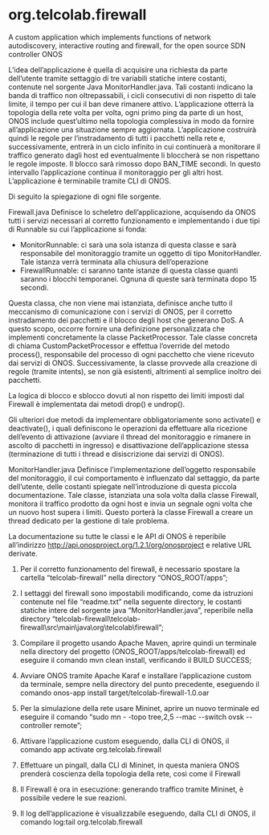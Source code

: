 # org.telcolab.firewall

A custom application which implements functions of network autodiscovery, interactive routing and firewall, for the open source SDN controller ONOS

L’idea dell’applicazione è quella di acquisire una richiesta da parte dell’utente tramite settaggio di tre variabili statiche intere costanti, contenute nel sorgente Java MonitorHandler.java. Tali costanti indicano la banda di traffico non oltrepassabili, i cicli consecutivi di non rispetto di tale limite, il tempo per cui il ban deve rimanere attivo.
L’applicazione otterrà la topologia della rete volta per volta, ogni primo ping da parte di un host, ONOS include quest’ultimo nella topologia complessiva in modo da fornire all’applicazione una situazione sempre aggiornata. L’applicazione costruirà quindi le regole per l’instradamento di tutti i pacchetti nella rete e, successivamente, entrerà in un ciclo infinito in cui continuerà a monitorare il traffico generato dagli host ed eventualmente li bloccherà se non rispettano le regole imposte.
Il blocco sarà rimosso dopo BAN_TIME secondi. In questo intervallo l’applicazione continua il monitoraggio per gli altri host.
L’applicazione è terminabile tramite CLI di ONOS. 

Di seguito la spiegazione di ogni file sorgente.

Firewall.java
Definisce lo scheletro dell’applicazione, acquisendo da ONOS tutti i servizi necessari al corretto funzionamento e implementando i due tipi di Runnable su cui l’applicazione si fonda:
-	MonitorRunnable: ci sarà una sola istanza di questa classe e sarà responsabile del monitoraggio tramite un oggetto di tipo MonitorHandler. Tale istanza verrà terminata alla chiusura dell’operazione
-	FirewallRunnable: ci saranno tante istanze di questa classe quanti saranno i blocchi temporanei. Ognuna di queste sarà terminata dopo 15 secondi.

Questa classa, che non viene mai istanziata, definisce anche tutto il meccanismo di comunicazione con i servizi di ONOS, per il corretto instradamento dei pacchetti e il blocco degli host che generano DoS. A questo scopo, occorre fornire una definizione personalizzata che implementi concretamente la classe PacketProcessor.
Tale classe concreta di chiama CustomPacketProcessor e effettua l’override del metodo process(), responsabile del processo di ogni pacchetto che viene ricevuto dai servizi di ONOS.
Successivamente, la classe provvede alla creazione di regole (tramite intents), se non già esistenti, altrimenti al semplice inoltro dei pacchetti.

La logica di blocco e sblocco dovuti al non rispetto dei limiti imposti dal Firewall è implementata dai metodi drop() e undrop(). 

Gli ulteriori due metodi da implementare obbligatoriamente sono activate() e deactivate(), i quali definiscono le operazioni da effettuare alla ricezione dell’evento di attivazione (avviare il thread del monitoraggio e rimanere in ascolto di pacchetti in ingresso) e disattivazione dell’applicazione stessa (terminazione di tutti i thread e disiscrizione dai servizi di ONOS).

MonitorHandler.java
Definisce l’implementazione dell’oggetto responsabile del monitoraggio, il cui comportamento è influenzato dal settaggio, da parte dell’utente, delle costanti spiegate nell’introduzione di questa piccola documentazione. Tale classe, istanziata una sola volta dalla classe Firewall, monitora il traffico prodotto da ogni host e invia un segnale ogni volta che un nuovo host supera i limiti. Questo porterà la classe Firewall a creare un thread dedicato per la gestione di tale problema.

La documentazione su tutte le classi e le API di ONOS è reperibile all’indirizzo http://api.onosproject.org/1.2.1/org/onosproject e relative URL derivate.

1) Per il corretto funzionamento del firewall, è necessario spostare la cartella “telcolab-firewall” nella directory “ONOS_ROOT/apps”;

2) I settaggi del firewall sono impostabili modificando, come da istruzioni contenute nel file “readme.txt” nella seguente directory, le costanti statiche intere del sorgente java “MonitorHandler.java”, reperibile nella directory “telcolab-firewall\telcolab-firewall\src\main\java\org\telcolab\firewall”;

3) Compilare il progetto usando Apache Maven, aprire quindi un terminale nella directory del progetto (ONOS_ROOT/apps/telcolab-firewall) ed eseguire il comando mvn clean install, verificando il BUILD SUCCESS;

4) Avviare ONOS tramite Apache Karaf e installare l’applicazione custom da terminale, sempre nella directory del punto precedente, eseguendo il comando onos-app <ip-onos> install target/telcolab-firewall-1.0.oar

5) Per la simulazione della rete usare Mininet, aprire un nuovo terminale ed eseguire il comando “sudo mn - -topo tree,2,5 --mac --switch ovsk --controller remote”;

6) Attivare l’applicazione custom eseguendo, dalla CLI di ONOS, il comando app activate org.telcolab.firewall

7) Effettuare un pingall, dalla CLI di Mininet, in questa maniera ONOS prenderà coscienza della topologia della rete, così come il Firewall

8) Il Firewall è ora in esecuzione: generando traffico tramite Mininet, è possibile vedere le sue reazioni.

9) Il log dell’applicazione è visualizzabile eseguendo, dalla CLI di ONOS, il comando log:tail org.telcolab.firewall
